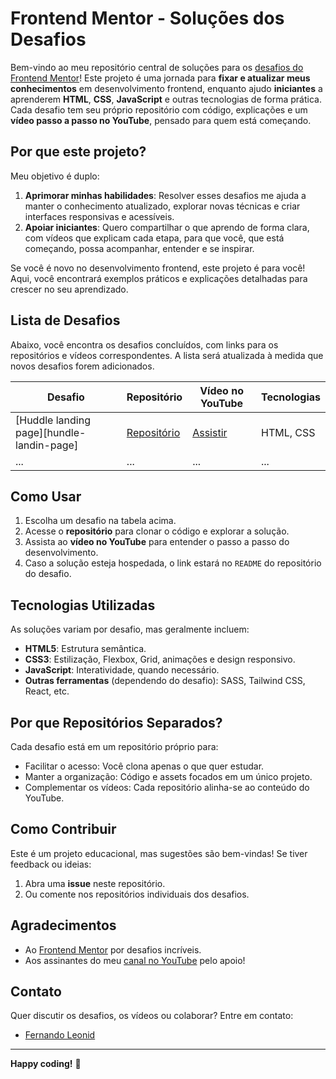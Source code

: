 # Frontend Mentor - Soluções dos Desafios

Bem-vindo ao meu repositório central de soluções para os [desafios do Frontend Mentor](https://www.frontendmentor.io/)! Este projeto é uma jornada para **fixar e atualizar meus conhecimentos** em desenvolvimento frontend, enquanto ajudo **iniciantes** a aprenderem **HTML**, **CSS**, **JavaScript** e outras tecnologias de forma prática. Cada desafio tem seu próprio repositório com código, explicações e um **vídeo passo a passo no YouTube**, pensado para quem está começando.

## Por que este projeto?

Meu objetivo é duplo:
1. **Aprimorar minhas habilidades**: Resolver esses desafios me ajuda a manter o conhecimento atualizado, explorar novas técnicas e criar interfaces responsivas e acessíveis.
2. **Apoiar iniciantes**: Quero compartilhar o que aprendo de forma clara, com vídeos que explicam cada etapa, para que você, que está começando, possa acompanhar, entender e se inspirar.

Se você é novo no desenvolvimento frontend, este projeto é para você! Aqui, você encontrará exemplos práticos e explicações detalhadas para crescer no seu aprendizado.

## Lista de Desafios

Abaixo, você encontra os desafios concluídos, com links para os repositórios e vídeos correspondentes. A lista será atualizada à medida que novos desafios forem adicionados.

| Desafio | Repositório | Vídeo no YouTube | Tecnologias |
|---------|-------------|------------------|-------------|
| [Huddle landing page][hundle-landin-page] | [Repositório]() | [Assistir]() | HTML, CSS |
| ... | ... | ... | ... |

## Como Usar

1. Escolha um desafio na tabela acima.
2. Acesse o **repositório** para clonar o código e explorar a solução.
3. Assista ao **vídeo no YouTube** para entender o passo a passo do desenvolvimento.
4. Caso a solução esteja hospedada, o link estará no `README` do repositório do desafio.

## Tecnologias Utilizadas

As soluções variam por desafio, mas geralmente incluem:
- **HTML5**: Estrutura semântica.
- **CSS3**: Estilização, Flexbox, Grid, animações e design responsivo.
- **JavaScript**: Interatividade, quando necessário.
- **Outras ferramentas** (dependendo do desafio): SASS, Tailwind CSS, React, etc.

## Por que Repositórios Separados?

Cada desafio está em um repositório próprio para:
- Facilitar o acesso: Você clona apenas o que quer estudar.
- Manter a organização: Código e assets focados em um único projeto.
- Complementar os vídeos: Cada repositório alinha-se ao conteúdo do YouTube.

## Como Contribuir

Este é um projeto educacional, mas sugestões são bem-vindas! Se tiver feedback ou ideias:
1. Abra uma **issue** neste repositório.
2. Ou comente nos repositórios individuais dos desafios.

## Agradecimentos

- Ao [Frontend Mentor](https://www.frontendmentor.io/) por desafios incríveis.
- Aos assinantes do meu [canal no YouTube](https://youtube.com/fernandoleonid/?sub_confirmation=1) pelo apoio!

## Contato

Quer discutir os desafios, os vídeos ou colaborar? Entre em contato:
- [Fernando Leonid](https://www.linkedin.com/in/fernandoleonid/)

---

**Happy coding!** 🚀


[huddle-landi-page]:https://www.frontendmentor.io/challenges/huddle-landing-page-with-a-single-introductory-section-B_2Wvxgi0